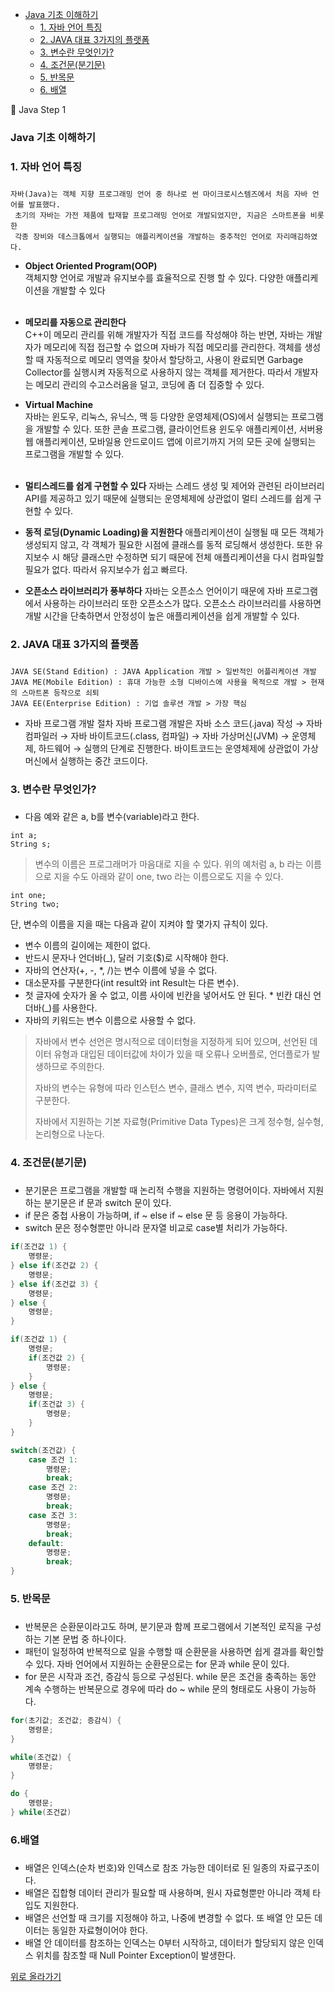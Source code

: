 -	[Java 기초 이해하기](#01)
	-	[1. 자바 언어 특징](#1)
	-	[2. JAVA 대표 3가지의 플랫폼](#2)
	-	[3. 변수란 무엇인가?](#3)
	-	[4. 조건문(분기문)](#4)
	-	[5. 반목문](#5)
	-	[6. 배열](#6)

:memo: Java Step 1

<h3 id=01>Java 기초 이해하기<h3>

### <h3 id=1>1. 자바 언어 특징<h3>

```
자바(Java)는 객체 지향 프로그래밍 언어 중 하나로 썬 마이크로시스템즈에서 처음 자바 언어를 발표했다.
 초기의 자바는 가전 제품에 탑재할 프로그래밍 언어로 개발되었지만, 지금은 스마트폰을 비롯한
 각종 장비와 데스크톱에서 실행되는 애플리케이션을 개발하는 중추적인 언어로 자리매김하였다.
```

-	**Object Oriented Program(OOP)** <br> 객체지향 언어로 개발과 유지보수를 효율적으로 진행 할 수 있다. 다양한 애플리케이션을 개발할 수 있다<br><br>
-	**메모리를 자동으로 관리한다** <br>C++이 메모리 관리를 위해 개발자가 직접 코드를 작성해야 하는 반면, 자바는 개발자가 메모리에 직접 접근할 수 없으며 자바가 직접 메모리를 관리한다. 객체를 생성할 때 자동적으로 메모리 영역을 찾아서 할당하고, 사용이 완료되면 Garbage Collector를 실행시켜 자동적으로 사용하지 않는 객체를 제거한다. 따라서 개발자는 메모리 관리의 수고스러움을 덜고, 코딩에 좀 더 집중할 수 있다.

-	**Virtual Machine**  
	자바는 윈도우, 리눅스, 유닉스, 맥 등 다양한 운영체제(OS)에서 실행되는 프로그램을 개발할 수 있다. 또한 콘솔 프로그램, 클라이언트용 윈도우 애플리케이션, 서버용 웹 애플리케이션, 모바일용 안드로이드 앱에 이르기까지 거의 모든 곳에 실행되는 프로그램을 개발할 수 있다.<br><br>

-	**멀티스레드를 쉽게 구현할 수 있다** 자바는 스레드 생성 및 제어와 관련된 라이브러리 API를 제공하고 있기 때문에 실행되는 운영체제에 상관없이 멀티 스레드를 쉽게 구현할 수 있다.<br>

-	**동적 로딩(Dynamic Loading)을 지원한다** 애플리케이션이 실행될 때 모든 객체가 생성되지 않고, 각 객체가 필요한 시점에 클래스를 동적 로딩해서 생성한다. 또한 유지보수 시 해당 클래스만 수정하면 되기 때문에 전체 애플리케이션을 다시 컴파일할 필요가 없다. 따라서 유지보수가 쉽고 빠르다.<br>

-	**오픈소스 라이브러리가 풍부하다** 자바는 오픈소스 언어이기 때문에 자바 프로그램에서 사용하는 라이브러리 또한 오픈소스가 많다. 오픈소스 라이브러리를 사용하면 개발 시간을 단축하면서 안정성이 높은 애플리케이션을 쉽게 개발할 수 있다.

### <h3 id=2>2. JAVA 대표 3가지의 플랫폼<h3>

```
JAVA SE(Stand Edition) : JAVA Application 개발 > 일반적인 어플리케이션 개발
JAVA ME(Mobile Edition) : 휴대 가능한 소형 디바이스에 사용을 목적으로 개발 > 현재의 스마트폰 등작으로 쇠퇴
JAVA EE(Enterprise Edition) : 기업 솔루션 개발 > 가장 핵심
```

-	자바 프로그램 개발 절차 자바 프로그램 개발은 자바 소스 코드(.java) 작성 → 자바 컴파일러 → 자바 바이트코드(.class, 컴파일) → 자바 가상머신(JVM) → 운영체제, 하드웨어 → 실행의 단계로 진행한다. 바이트코드는 운영체제에 상관없이 가상머신에서 실행하는 중간 코드이다.

### <h3 id=3>3. 변수란 무엇인가?<h3>

-	다음 예와 같은 a, b를 변수(variable)라고 한다.

```
int a;
String s;
```

> 변수의 이름은 프로그래머가 마음대로 지을 수 있다. 위의 예처럼 a, b 라는 이름으로 지을 수도 아래와 같이 one, two 라는 이름으로도 지을 수 있다.

```
int one;
String two;
```

단, 변수의 이름을 지을 때는 다음과 같이 지켜야 할 몇가지 규칙이 있다.

-	변수 이름의 길이에는 제한이 없다.
-	반드시 문자나 언더바(_), 달러 기호($)로 시작해야 한다.
-	자바의 연산자(+, -, *, /)는 변수 이름에 넣을 수 없다.
-	대소문자를 구분한다(int result와 int Result는 다른 변수).
-	첫 글자에 숫자가 올 수 없고, 이름 사이에 빈칸을 넣어서도 안 된다. * 빈칸 대신 언더바(_)를 사용한다.
-	자바의 키워드는 변수 이름으로 사용할 수 없다.

> 자바에서 변수 선언은 명시적으로 데이터형을 지정하게 되어 있으며, 선언된 데이터 유형과 대입된 데이터값에 차이가 있을 때 오류나 오버플로, 언더플로가 발생하므로 주의한다.
>
> 자바의 변수는 유형에 따라 인스턴스 변수, 클래스 변수, 지역 변수, 파라미터로 구분한다.
>
> 자바에서 지원하는 기본 자료형(Primitive Data Types)은 크게 정수형, 실수형, 논리형으로 나눈다.

### <h3 id=4> 4. 조건문(분기문) <h3>

-	분기문은 프로그램을 개발할 때 논리적 수행을 지원하는 명령어이다. 자바에서 지원하는 분기문은 if 문과 switch 문이 있다.
-	if 문은 중첩 사용이 가능하며, if ~ else if ~ else 문 등 응용이 가능하다.
-	switch 문은 정수형뿐만 아니라 문자열 비교로 case별 처리가 가능하다.

```java
if(조건값 1) {
    명령문;
} else if(조건값 2) {
    명령문;
} else if(조건값 3) {
    명령문;
} else {
    명령문;
}
```

```java
if(조건값 1) {
	명령문;
	if(조건값 2) {
		명령문;
	}
} else {
	명령문;
	if(조건값 3) {
		명령문;
	}
}
```

```Java
switch(조건값) {
	case 조건 1:
		명령문;
		break;
	case 조건 2:
		명령문;
		break;
	case 조건 3:
		명령문;
		break;
	default:
		명령문;
		break;
}
```

### <h3 id=5>5. 반목문<h3>

-	반복문은 순환문이라고도 하며, 분기문과 함께 프로그램에서 기본적인 로직을 구성하는 기본 문법 중 하나이다.
-	패턴이 일정하여 반복적으로 일을 수행할 때 순환문을 사용하면 쉽게 결과를 확인할 수 있다. 자바 언어에서 지원하는 순환문으로는 for 문과 while 문이 있다.
-	for 문은 시작과 조건, 증감식 등으로 구성된다. while 문은 조건을 충족하는 동안 계속 수행하는 반복문으로 경우에 따라 do ~ while 문의 형태로도 사용이 가능하다.

```Java
for(초기값; 조건값; 증감식) {
    명령문;
}
```

```Java
while(조건값) {
	명령문;
}
```

```Java
do {
    명령문;
} while(조건값)
```

### <h3 id=6> 6.배열<h3>

-	배열은 인덱스(순차 번호)와 인덱스로 참조 가능한 데이터로 된 일종의 자료구조이다.
-	배열은 집합형 데이터 관리가 필요할 때 사용하며, 원시 자료형뿐만 아니라 객체 타입도 지원한다.
-	배열은 선언할 때 크기를 지정해야 하고, 나중에 변경할 수 없다. 또 배열 안 모든 데이터는 동일한 자료형이어야 한다.
-	배열 안 데이터를 참조하는 인덱스는 0부터 시작하고, 데이터가 할당되지 않은 인덱스 위치를 참조할 때 Null Pointer Exception이 발생한다.

[위로 올라가기](#01)
